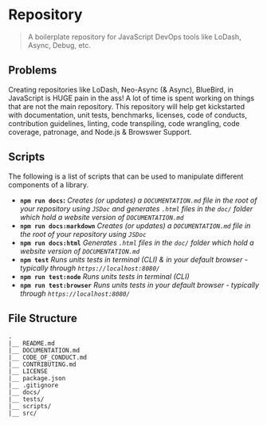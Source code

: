# Repository
>A boilerplate repository for JavaScript DevOps tools like LoDash, Async, Debug, etc.

## Problems

Creating repositories like LoDash, Neo-Async (& Async), BlueBird, in JavaScript is HUGE pain in the ass! A lot of time is spent working on things that are not the main repository. This repository will help get kickstarted with documentation, unit tests, benchmarks, licenses, code of conducts, contribution guidelines, linting, code transpiling, code wrangling, code coverage, patronage, and Node.js & Browswer Support.

## Scripts

The following is a list of scripts that can be used to manipulate different components of a library.

* **`npm run docs`:** _Creates (or updates) a `DOCUMENTATION.md` file in the root of your repository using `JSDoc` and generates `.html` files in the `doc/` folder which hold a website version of `DOCUMENTATION.md`_
* **`npm run docs:markdown`** _Creates (or updates) a `DOCUMENTATION.md` file in the root of your repository using `JSDoc`_
* **`npm run docs:html`** _Generates `.html` files in the `doc/` folder which hold a website version of `DOCUMENTATION.md`_
* **`npm test`** _Runs units tests in terminal (CLI) & in your default browser - typically through `https://localhost:8080/`_
* **`npm run test:node`** _Runs units tests in terminal (CLI)_
* **`npm run test:browser`** _Runs units tests in your default browser - typically through `https://localhost:8080/`_

## File Structure

```
.
|__ README.md
|__ DOCUMENTATION.md
|__ CODE_OF_CONDUCT.md
|__ CONTRIBUTING.md
|__ LICENSE
|__ package.json
|__ .gitignore
|__ docs/
|__ tests/
|__ scripts/
|__ src/
```
